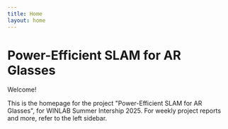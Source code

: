 ```yaml
---
title: Home
layout: home
---
```


# Power-Efficient SLAM for AR Glasses

Welcome!

This is the homepage for the project "Power-Efficient SLAM for AR Glasses", for
WINLAB Summer Intership 2025. For weekly project reports and more, refer to the
left sidebar.
